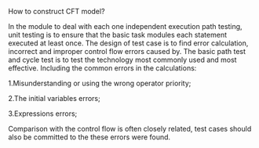 How to construct CFT model?

In the module to deal with each one independent execution path testing, unit testing is to ensure that the basic task modules each statement executed at least once.
The design of test case is to find error calculation, incorrect and improper control flow errors caused by. The basic path test and cycle test is to test the technology most commonly used and most effective.
Including the common errors in the calculations:

1.Misunderstanding or using the wrong operator priority;

2.The initial variables errors;

3.Expressions errors;

Comparison with the control flow is often closely related, test cases should also be committed to the these errors were found.
